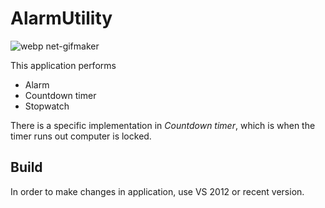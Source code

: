 # AlarmUtility

![webp net-gifmaker](https://user-images.githubusercontent.com/25133340/30779778-64a5973a-a117-11e7-8bc6-5cc183894afe.gif)

This application performs

* Alarm
* Countdown timer
* Stopwatch

There is a specific implementation in *Countdown timer*, which is when the timer runs out computer is locked.

## Build

In order to make changes in application, use VS 2012 or recent version.

